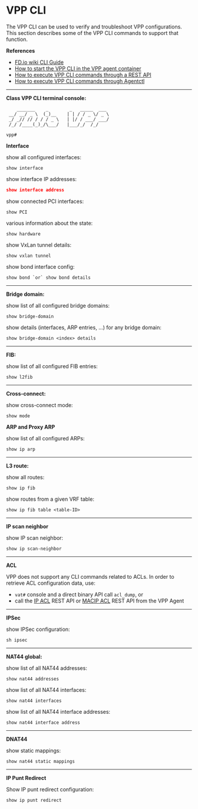 # VPP CLI

The VPP CLI can be used to verify and troubleshoot VPP configurations. This section describes some of the VPP CLI commands to support that function.

**References**

- [FD.io wiki CLI Guide][vpp-cli-guide]
- [How to start the VPP CLI in the VPP agent container](quickstart.md#53-vpp-cli)
- [How to execute VPP CLI commands through a REST API][vpp-cli-rest-api]
- [How to execute VPP CLI commands through Agentctl][agentctl-vpp-cli]
 

---

**Class VPP CLI terminal console:**
```
    _______    _        _   _____  ___ 
 __/ __/ _ \  (_)__    | | / / _ \/ _ \
 _/ _// // / / / _ \   | |/ / ___/ ___/
 /_/ /____(_)_/\___/   |___/_/  /_/    

vpp# 
```

**Interface** 

show all configured interfaces: 
```
show interface
```
show interface IP addresses: 
```json
show interface address
```
show connected PCI interfaces:
```
show PCI
```
various information about the state: 
```
show hardware
```
show VxLan tunnel details: 
```
show vxlan tunnel
```
show bond interface config: 
```
show bond `or` show bond details
```

---

**Bridge domain:** 

show list of all configured bridge domains:
```
show bridge-domain
```
show details (interfaces, ARP entries, ...) for any bridge domain:
```
show bridge-domain <index> details
```

---

**FIB:**

show list of all configured FIB entries: 
```
show l2fib
```

---

**Cross-connect:**

show cross-connect mode:
```
show mode
```

**ARP and Proxy ARP**

show list of all configured ARPs:
```
show ip arp
```

---
 
**L3 route:**
 
show all routes:
```
show ip fib
```
show routes from a given VRF table:
```
show ip fib table <table-ID>
``` 

---

**IP scan neighbor**

show IP scan neighbor:
```
show ip scan-neighbor
```

---

**ACL**

VPP does not support any CLI commands related to ACLs. In order to retrieve ACL configuration data, use:

- `vat#` console and a direct binary API call `acl_dump`, or
- call the [IP ACL](../api/api-vpp-agent.md#vpp-acl-ip) REST API or [MACIP ACL](../api/api-vpp-agent.md#vpp-acl-macip) REST API from the VPP Agent    

---

**IPSec**

show IPSec configuration:
```
sh ipsec
```
---

**NAT44 global:** 

show list of all NAT44 addresses:
```
show nat44 addresses
```
show list of all NAT44 interfaces:
```
show nat44 interfaces
```
show list of all NAT44 interface addresses:
```
show nat44 interface address
```

---

**DNAT44** 

show static mappings: 
```
show nat44 static mappings
```

---

**IP Punt Redirect**

Show IP punt redirect configuration: 
```
show ip punt redirect
``` 
[vpp-cli-guide]: https://wiki.fd.io/view/VPP/Command-line_Interface_(CLI)_Guide
[vpp-cli-rest-api]: ../api/api-vpp-agent.md#vpp-cli-command
[agentctl-vpp-cli]: ../user-guide/agentctl.md#vpp